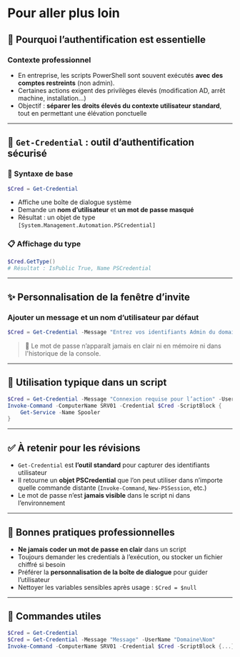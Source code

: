 # Pour aller plus loin 
## 🔐 Pourquoi l’authentification est essentielle

### Contexte professionnel

- En entreprise, les scripts PowerShell sont souvent exécutés **avec des comptes restreints** (non admin).
- Certaines actions exigent des privilèges élevés (modification AD, arrêt machine, installation…)
- Objectif : **séparer les droits élevés du contexte utilisateur standard**, tout en permettant une élévation ponctuelle

---

## 🧰 `Get-Credential` : outil d’authentification sécurisé

### 📌 Syntaxe de base

```powershell
$Cred = Get-Credential
```

- Affiche une boîte de dialogue système
- Demande un **nom d’utilisateur** et **un mot de passe masqué**
- Résultat : un objet de type `[System.Management.Automation.PSCredential]`

### 📋 Affichage du type

```powershell
$Cred.GetType()
# Résultat : IsPublic True, Name PSCredential
```

---

## ✨ Personnalisation de la fenêtre d’invite

### Ajouter un message et un nom d’utilisateur par défaut

```powershell
$Cred = Get-Credential -Message "Entrez vos identifiants Admin du domaine" -UserName "eni\Administrateur"
```

> 📌 Le mot de passe n’apparaît jamais en clair ni en mémoire ni dans l'historique de la console.

---

## 🔐 Utilisation typique dans un script

```powershell
$Cred = Get-Credential -Message "Connexion requise pour l’action" -UserName "DOMAIN\admin"
Invoke-Command -ComputerName SRV01 -Credential $Cred -ScriptBlock {
    Get-Service -Name Spooler
}
```

---

## ✅ À retenir pour les révisions

- `Get-Credential` est **l’outil standard** pour capturer des identifiants utilisateur
- Il retourne un **objet PSCredential** que l’on peut utiliser dans n’importe quelle commande distante (`Invoke-Command`, `New-PSSession`, etc.)
- Le mot de passe n’est **jamais visible** dans le script ni dans l’environnement

---

## 📌 Bonnes pratiques professionnelles

- **Ne jamais coder un mot de passe en clair** dans un script
- Toujours demander les credentials à l’exécution, ou stocker un fichier chiffré si besoin
- Préférer la **personnalisation de la boîte de dialogue** pour guider l’utilisateur
- Nettoyer les variables sensibles après usage : `$Cred = $null`

---

## 🔗 Commandes utiles

```powershell
$Cred = Get-Credential
$Cred = Get-Credential -Message "Message" -UserName "Domaine\Nom"
Invoke-Command -ComputerName SRV01 -Credential $Cred -ScriptBlock {...}
```


